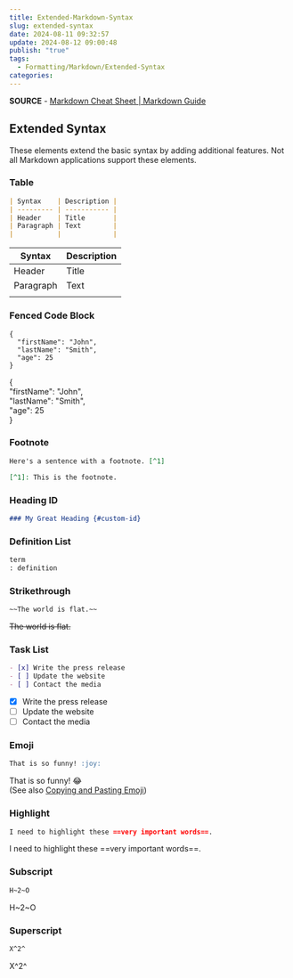 ```yaml
---
title: Extended-Markdown-Syntax
slug: extended-syntax
date: 2024-08-11 09:32:57
update: 2024-08-12 09:00:48
publish: "true"
tags:
  - Formatting/Markdown/Extended-Syntax
categories: 
---
```


**SOURCE** - [Markdown Cheat Sheet | Markdown Guide](https://www.markdownguide.org/cheat-sheet/)

## Extended Syntax

These elements extend the basic syntax by adding additional features. Not all Markdown applications support these elements.

### Table

```markdown
| Syntax    | Description |
| --------- | ----------- |
| Header    | Title       |
| Paragraph | Text        |
|           |             |
```

| Syntax    | Description |
| --------- | ----------- |
| Header    | Title       |
| Paragraph | Text        |
|           |             |

### Fenced Code Block

```
{
  "firstName": "John",
  "lastName": "Smith",
  "age": 25
}
```

{  
  "firstName": "John",  
  "lastName": "Smith",  
  "age": 25  
}

### Footnote

```markdown
Here's a sentence with a footnote. [^1]

[^1]: This is the footnote.
```

### Heading ID

```markdown
### My Great Heading {#custom-id}
```

### Definition List

```markdown
term  
: definition
```

### Strikethrough

```markdown
~~The world is flat.~~
```

~~The world is flat.~~

### Task List

```markdown
- [x] Write the press release
- [ ] Update the website
- [ ] Contact the media
```

- [x] Write the press release
- [ ] Update the website
- [ ] Contact the media

### Emoji

```markdown
That is so funny! :joy:
```

That is so funny! :joy:  
(See also [Copying and Pasting Emoji](https://www.markdownguide.org/extended-syntax/#copying-and-pasting-emoji))

### Highlight

```markdown
I need to highlight these ==very important words==.
```

I need to highlight these ==very important words==.

### Subscript

```markdown
H~2~O
```

H~2~O

### Superscript

```markdown
X^2^
```

X^2^

